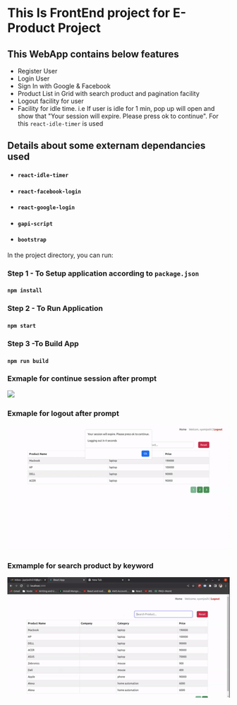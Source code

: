 # This Is FrontEnd project for E-Product Project  

## This WebApp contains below features
- Register User
- Login User
- Sign In with Google & Facebook
- Product List in Grid with search product and pagination facility
- Logout facility for user
- Facility for idle time. i.e If user is idle for 1 min, pop up will open and show that "Your session will expire. Please press ok to continue". For this `react-idle-timer` is used

## Details about some externam dependancies used
- #### `react-idle-timer`
- #### `react-facebook-login`
- #### `react-google-login`
- #### `gapi-script`
- #### `bootstrap`

In the project directory, you can run:

### Step 1 - To Setup application according to `package.json`
#### `npm install`

### Step 2 - To Run Application
#### `npm start`

### Step 3 -To Build App
#### `npm run build`

### Exmaple for continue session after prompt  
![](![image](https://user-images.githubusercontent.com/62538358/217426947-440af928-be4f-4e12-a93d-8123dad6d825.png))

### Exmaple for logout after prompt
![](https://github.com/jayjoshi88105/vdocmsfrontend/blob/master/ezgif.com-video-to-gif.gif)

### Exmample for search product by keyword
![](https://github.com/jayjoshi88105/vdocmsfrontend/blob/master/ezgif.com-video-to-gif%20(2).gif)
